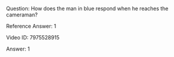 Question: How does the man in blue respond when he reaches the cameraman?

Reference Answer: 1

Video ID: 7975528915

Answer: 1

